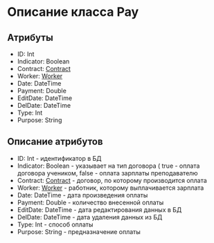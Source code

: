 # Описание класса Pay

## Атрибуты

- ID: Int
- Indicator: Boolean
- Contract:  [Contract](https://github.com/ "Объект класса Contract")
- Worker: [Worker](https://github.com/ "Объект класса Worker")
- Date: DateTime
- Payment: Double
- EditDate: DateTime
- DelDate: DateTime
- Type: Int
- Purpose: String


## Описание атрибутов

- ID: Int - идентификатор в БД
- Indicator: Boolean - указывает на тип договора ( true - оплата договора учеником, false - оплата зарплаты преподавателю
- Contract:  [Contract](https://github.com/ "Объект класса Contract") - договор, по которому производится оплата
- Worker: [Worker](https://github.com/ "Объект класса Worker") - работник, которому выплачивается зарплата
- Date: DateTime - дата произведения оплаты
- Payment: Double - количество внесенной оплаты
- EditDate: DateTime - дата редактирования данных в БД
- DelDate: DateTime - дата удаления данных из БД
- Type: Int - способ оплаты
- Purpose: String - предназначение оплаты
